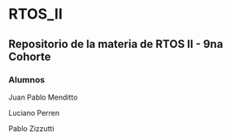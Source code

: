 # RTOS_II

Repositorio de la materia de RTOS II - 9na Cohorte
-------------

### Alumnos

Juan Pablo Menditto

Luciano Perren

Pablo Zizzutti
